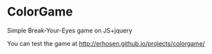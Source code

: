 ColorGame
=========

Simple Break-Your-Eyes game on JS+jquery

You can test the game at http://erhosen.github.io/projects/colorgame/
